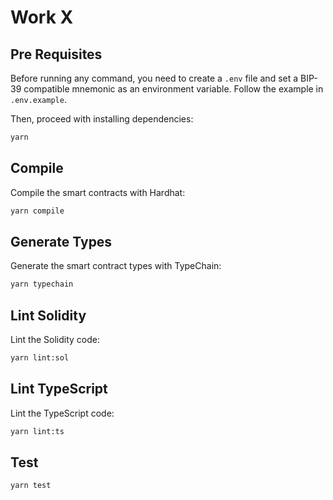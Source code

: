 # Work X

## Pre Requisites

Before running any command, you need to create a `.env` file and set a BIP-39 compatible mnemonic as an environment
variable. Follow the example in `.env.example`.

Then, proceed with installing dependencies:

```sh
yarn
```

## Compile

Compile the smart contracts with Hardhat:

```sh
yarn compile
```

## Generate Types

Generate the smart contract types with TypeChain:

```sh
yarn typechain
```

## Lint Solidity

Lint the Solidity code:

```sh
yarn lint:sol
```

## Lint TypeScript

Lint the TypeScript code:

```sh
yarn lint:ts
```

## Test

```sh
yarn test
```
